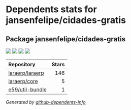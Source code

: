 # Dependents stats for jansenfelipe/cidades-gratis

## Package jansenfelipe/cidades-gratis

[![](https://img.shields.io/static/v1?label=Used%20by&message=10&color=informational&logo=slickpic)](https://github.com/jansenfelipe/cidades-gratis/network/dependents)
[![](https://img.shields.io/static/v1?label=Used%20by%20(public)&message=3&color=informational&logo=slickpic)](https://github.com/jansenfelipe/cidades-gratis/network/dependents)
[![](https://img.shields.io/static/v1?label=Used%20by%20(private)&message=7&color=informational&logo=slickpic)](https://github.com/jansenfelipe/cidades-gratis/network/dependents)
[![](https://img.shields.io/static/v1?label=Used%20by%20(stars)&message=152&color=informational&logo=slickpic)](https://github.com/jansenfelipe/cidades-gratis/network/dependents)

| Repository | Stars  |
| :--------  | -----: |
|[laraerp/laraerp](https://github.com/laraerp/laraerp) | 146 |
|[laraerp/core](https://github.com/laraerp/core) | 5 |
|[e59/util-bundle](https://github.com/e59/util-bundle) | 1 |

_Generated by [github-dependents-info](https://github.com/nvuillam/github-dependents-info)_